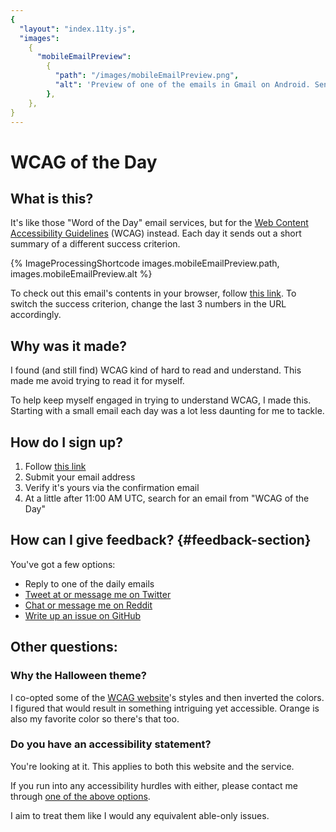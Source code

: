```yaml
---
{
  "layout": "index.11ty.js",
  "images":
    {
      "mobileEmailPreview":
        {
          "path": "/images/mobileEmailPreview.png",
          "alt": 'Preview of one of the emails in Gmail on Android. Sender is "WCAG of the Day", subject is "Sensory Characteristics - 1.3.3", and the preview text is the beginning of the success criterion''s text, reading "Instructions provided for understanding..."',
        },
    },
}
---
```


# WCAG of the Day

## What is this?

It's like those "Word of the Day" email services, but for the [Web Content Accessibility Guidelines](https://www.w3.org/WAI/standards-guidelines/wcag/) (WCAG) instead. Each day it sends out a short summary of a different success criterion.

{% ImageProcessingShortcode images.mobileEmailPreview.path, images.mobileEmailPreview.alt %}

To check out this email's contents in your browser, follow [this link](https://htmlpreview.github.io/?https://raw.githubusercontent.com/Grunet/digestible-wcag-sc-emails/master/dist/1-3-3.html). To switch the success criterion, change the last 3 numbers in the URL accordingly.

## Why was it made?

I found (and still find) WCAG kind of hard to read and understand. This made me avoid trying to read it for myself.

To help keep myself engaged in trying to understand WCAG, I made this. Starting with a small email each day was a lot less daunting for me to tackle.

## How do I sign up?

1. Follow [this link](/subscribe)
2. Submit your email address
3. Verify it's yours via the confirmation email
4. At a little after 11:00 AM UTC, search for an email from "WCAG of the Day"

## How can I give feedback? {#feedback-section}

You've got a few options:

- Reply to one of the daily emails
- [Tweet at or message me on Twitter](https://twitter.com/__grunet)
- [Chat or message me on Reddit](https://www.reddit.com/user/__grunet)
- [Write up an issue on GitHub](https://github.com/Grunet/digestible-wcag/issues)

## Other questions:

### Why the Halloween theme?

I co-opted some of the [WCAG website](https://www.w3.org/TR/WCAG/)'s styles and then inverted the colors. I figured that would result in something intriguing yet accessible. Orange is also my favorite color so there's that too.

### Do you have an accessibility statement?

You're looking at it. This applies to both this website and the service.

If you run into any accessibility hurdles with either, please contact me through [one of the above options](#feedback-section).

I aim to treat them like I would any equivalent able-only issues.
